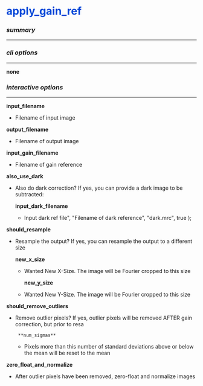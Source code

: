# <span style="color: #0048d8">**apply_gain_ref**</span>

### *summary*
---


### *cli options*
---

**none**

### *interactive options*
---

**input_filename**	

 - Filename of input image

**output_filename**			

 - Filename of output image

**input_gain_filename**		

 - Filename of gain reference

**also_use_dark** 

 - Also do dark correction? If yes, you can provide a dark image to be subtracted:

    **input_dark_filename**			

     - Input dark ref file", "Filename of dark reference", "dark.mrc", true );
	
**should_resample**        

 - Resample the output? If yes, you can resample the output to a different size

    **new_x_size**         

     - Wanted New X-Size. The image will be Fourier cropped to this size

		**new_y_size**                 

     - Wanted New Y-Size. The image will be Fourier cropped to this size

**should_remove_outliers**    

 - Remove outlier pixels? If yes, outlier pixels will be removed AFTER gain correction, but prior to resa

		**num_sigmas**		

     - Pixels more than this number of standard deviations above or below the mean will be reset to the mean

**zero_float_and_normalize**	

 - After outlier pixels have been removed, zero-float and normalize images

